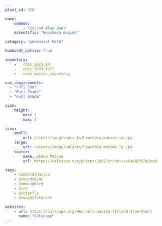 ```yaml
---
plant_id: 326 

name: 
    common: 
        - "Island Alum Root"  
    scientific: "Heuchera maxima"  

category: "perennial herb"

humboldt_native: True

inventory: 
    -   cnps_2023_10
    -   cnps_2023_fall
    -   cnps_master_inventory

sun_requirements:
  - "Full Sun"
  - "Part Shade"
  - "Full Shade"

size:
    height: 
        min: 1 
        max: 2

icon: 
    small: 
        url: /assets/images/plants/heuchera_maxima_sm.jpg 
    large: 
        url: /assets/images/plants/heuchera_maxima_lg.jpg 
    source: 
        name: Steve Matson
        url: https://calscape.org/photos/1882?srchcr=sc64e82f03e1ee0 

tags: 
    - humboldtNative
    - groundcover
    - hummingbird
    - bird
    - butterfly
    - droughtTolerant

websites:
    - url: https://calscape.org/Heuchera-maxima-(Island-Alum-Root)
      name: "Calscape"
---
```


